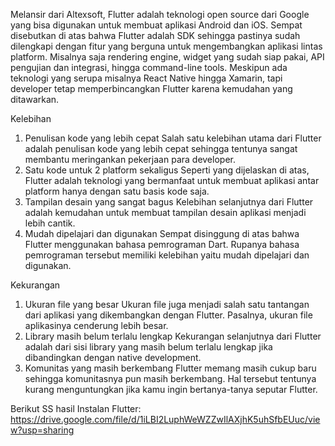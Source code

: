 Melansir dari Altexsoft, Flutter adalah teknologi open source dari Google yang bisa digunakan untuk membuat aplikasi Android dan iOS. Sempat disebutkan di atas bahwa Flutter adalah SDK sehingga pastinya sudah dilengkapi dengan fitur yang berguna untuk mengembangkan aplikasi lintas platform. Misalnya saja rendering engine, widget yang sudah siap pakai, API pengujian dan integrasi, hingga command-line tools. Meskipun ada teknologi yang serupa misalnya React Native hingga Xamarin, tapi developer tetap memperbincangkan Flutter karena kemudahan yang ditawarkan.

Kelebihan
1. Penulisan kode yang lebih cepat
Salah satu kelebihan utama dari Flutter adalah penulisan kode yang lebih cepat sehingga tentunya sangat membantu meringankan pekerjaan para developer.
2. Satu kode untuk 2 platform sekaligus
Seperti yang dijelaskan di atas, Flutter adalah teknologi yang bermanfaat untuk membuat aplikasi antar platform hanya dengan satu basis kode saja.
3. Tampilan desain yang sangat bagus
Kelebihan selanjutnya dari Flutter adalah kemudahan untuk membuat tampilan desain aplikasi menjadi lebih cantik.
4. Mudah dipelajari dan digunakan
Sempat disinggung di atas bahwa Flutter menggunakan bahasa pemrograman Dart. Rupanya bahasa pemrograman tersebut memiliki kelebihan yaitu mudah dipelajari dan digunakan.

Kekurangan
1. Ukuran file yang besar
Ukuran file juga menjadi salah satu tantangan dari aplikasi yang dikembangkan dengan Flutter. Pasalnya, ukuran file aplikasinya cenderung lebih besar.
2. Library masih belum terlalu lengkap
Kekurangan selanjutnya dari Flutter adalah dari sisi library yang masih belum terlalu lengkap jika dibandingkan dengan native development.
3. Komunitas yang masih berkembang
Flutter memang masih cukup baru sehingga komunitasnya pun masih berkembang. Hal tersebut tentunya kurang menguntungkan jika kamu ingin bertanya-tanya seputar Flutter.

Berikut SS hasil Instalan Flutter:
https://drive.google.com/file/d/1iLBI2LuphWeWZZwIlAXjhK5uhSfbEUuc/view?usp=sharing